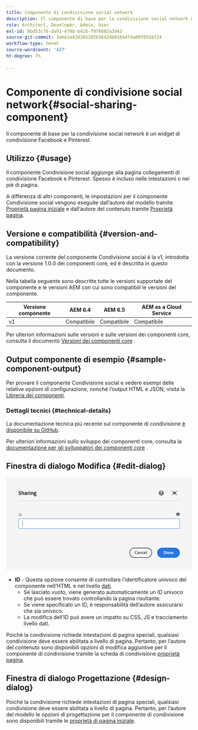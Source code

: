 ```yaml
---
title: Componente di condivisione social network
description: Il componente di base per la condivisione social network è un widget di condivisione Facebook e Pinterest.
role: Architect, Developer, Admin, User
exl-id: 8bd53c76-da91-479b-b416-f978682a3d43
source-git-commit: 3ebe1a42d265185b36424b01844f4a00f05d4724
workflow-type: tm+mt
source-wordcount: '427'
ht-degree: 7%

---
```


# Componente di condivisione social network{#social-sharing-component}

Il componente di base per la condivisione social network è un widget di condivisione Facebook e Pinterest.

## Utilizzo {#usage}

Il componente Condivisione social aggiunge alla pagina collegamenti di condivisione Facebook e Pinterest. Spesso è incluso nelle intestazioni o nei piè di pagina.

A differenza di altri componenti, le impostazioni per il componente Condivisione social vengono eseguite dall’autore del modello tramite [Proprietà pagina iniziale](https://docs.adobe.com/content/help/en/experience-manager-cloud-service/sites/authoring/features/templates.html) e dall’autore del contenuto tramite [Proprietà pagina](https://docs.adobe.com/content/help/it-IT/experience-manager-cloud-service/sites/authoring/fundamentals/page-properties.html).

## Versione e compatibilità {#version-and-compatibility}

La versione corrente del componente Condivisione social è la v1, introdotta con la versione 1.0.0 dei componenti core, ed è descritta in questo documento.

Nella tabella seguente sono descritte tutte le versioni supportate del componente e le versioni AEM con cui sono compatibili le versioni del componente.

| Versione componente | AEM 6.4 | AEM 6.5 | AEM as a Cloud Service |
|--- |--- |--- |---|
| v1 | Compatibile | Compatibile | Compatibile |

Per ulteriori informazioni sulle versioni e sulle versioni dei componenti core, consulta il documento [Versioni dei componenti core](/help/versions.md) .

## Output componente di esempio {#sample-component-output}

Per provare il componente Condivisione social e vedere esempi delle relative opzioni di configurazione, nonché l’output HTML e JSON, visita la [Libreria dei componenti](https://adobe.com/go/aem_cmp_library_sharing).

### Dettagli tecnici {#technical-details}

La documentazione tecnica più recente sul componente di condivisione [è disponibile su GitHub](https://adobe.com/go/aem_cmp_tech_sharing_v1).

Per ulteriori informazioni sullo sviluppo dei componenti core, consulta la [documentazione per gli sviluppatori dei componenti core](/help/developing/overview.md) .

## Finestra di dialogo Modifica {#edit-dialog}

![Finestra di dialogo di modifica del componente Condivisione](/help/assets/sharing-edit.png)

* **ID**  - Questa opzione consente di controllare l’identificatore univoco del componente nell’HTML e nel livello  [dati](/help/developing/data-layer/overview.md).
   * Se lasciato vuoto, viene generato automaticamente un ID univoco che può essere trovato controllando la pagina risultante.
   * Se viene specificato un ID, è responsabilità dell’autore assicurarsi che sia univoco.
   * La modifica dell’ID può avere un impatto su CSS, JS e tracciamento livello dati.

Poiché la condivisione richiede intestazioni di pagina speciali, qualsiasi condivisione deve essere abilitata a livello di pagina. Pertanto, per l’autore del contenuto sono disponibili opzioni di modifica aggiuntive per il componente di condivisione tramite la scheda di condivisione [proprietà pagina](https://docs.adobe.com/content/help/en/experience-manager-cloud-service/sites/authoring/fundamentals/page-properties.html).

## Finestra di dialogo Progettazione {#design-dialog}

Poiché la condivisione richiede intestazioni di pagina speciali, qualsiasi condivisione deve essere abilitata a livello di pagina. Pertanto, per l’autore del modello le opzioni di progettazione per il componente di condivisione sono disponibili tramite le [proprietà di pagina iniziale](https://docs.adobe.com/content/help/en/experience-manager-cloud-service/sites/authoring/features/templates.html).
